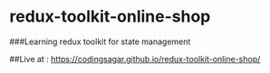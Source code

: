 # redux-toolkit-online-shop
###Learning redux toolkit for state management

##Live at : https://codingsagar.github.io/redux-toolkit-online-shop/
